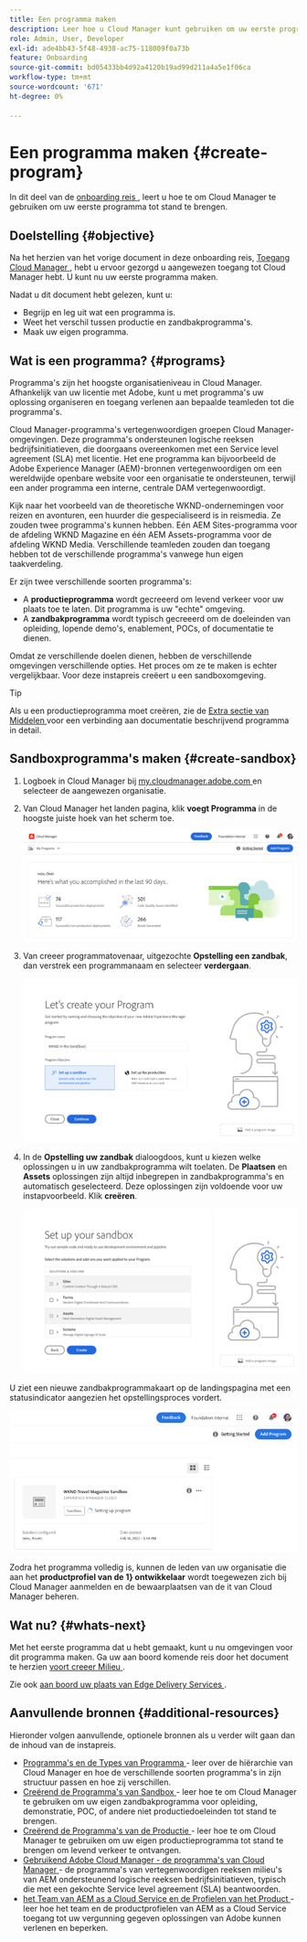 ```yaml
---
title: Een programma maken
description: Leer hoe u Cloud Manager kunt gebruiken om uw eerste programma te maken.
role: Admin, User, Developer
exl-id: ade4bb43-5f48-4938-ac75-118009f0a73b
feature: Onboarding
source-git-commit: bd05433bb4d92a4120b19ad99d211a4a5e1f06ca
workflow-type: tm+mt
source-wordcount: '671'
ht-degree: 0%

---
```


# Een programma maken {#create-program}

In dit deel van de [ onboarding reis ](overview.md), leert u hoe te om Cloud Manager te gebruiken om uw eerste programma tot stand te brengen.

## Doelstelling {#objective}

Na het herzien van het vorige document in deze onboarding reis, [ Toegang Cloud Manager ](cloud-manager.md), hebt u ervoor gezorgd u aangewezen toegang tot Cloud Manager hebt. U kunt nu uw eerste programma maken.

Nadat u dit document hebt gelezen, kunt u:

* Begrijp en leg uit wat een programma is.
* Weet het verschil tussen productie en zandbakprogramma&#39;s.
* Maak uw eigen programma.

## Wat is een programma? {#programs}

Programma&#39;s zijn het hoogste organisatieniveau in Cloud Manager. Afhankelijk van uw licentie met Adobe, kunt u met programma&#39;s uw oplossing organiseren en toegang verlenen aan bepaalde teamleden tot die programma&#39;s.

Cloud Manager-programma&#39;s vertegenwoordigen groepen Cloud Manager-omgevingen. Deze programma&#39;s ondersteunen logische reeksen bedrijfsinitiatieven, die doorgaans overeenkomen met een Service level agreement (SLA) met licentie. Het ene programma kan bijvoorbeeld de Adobe Experience Manager (AEM)-bronnen vertegenwoordigen om een wereldwijde openbare website voor een organisatie te ondersteunen, terwijl een ander programma een interne, centrale DAM vertegenwoordigt.

Kijk naar het voorbeeld van de theoretische WKND-ondernemingen voor reizen en avonturen, een huurder die gespecialiseerd is in reismedia. Ze zouden twee programma&#39;s kunnen hebben. Eén AEM Sites-programma voor de afdeling WKND Magazine en één AEM Assets-programma voor de afdeling WKND Media. Verschillende teamleden zouden dan toegang hebben tot de verschillende programma&#39;s vanwege hun eigen taakverdeling.

Er zijn twee verschillende soorten programma&#39;s:

* A **productieprogramma** wordt gecreeerd om levend verkeer voor uw plaats toe te laten. Dit programma is uw &quot;echte&quot; omgeving.
* A **zandbakprogramma** wordt typisch gecreeerd om de doeleinden van opleiding, lopende demo&#39;s, enablement, POCs, of documentatie te dienen.

Omdat ze verschillende doelen dienen, hebben de verschillende omgevingen verschillende opties. Het proces om ze te maken is echter vergelijkbaar. Voor deze instapreis creëert u een sandboxomgeving.

>[!TIP]
>
>Als u een productieprogramma moet creëren, zie de [ Extra sectie van Middelen ](#additional-resources) voor een verbinding aan documentatie beschrijvend programma in detail.

## Sandboxprogramma&#39;s maken {#create-sandbox}

1. Logboek in Cloud Manager bij [ my.cloudmanager.adobe.com ](https://my.cloudmanager.adobe.com/) en selecteer de aangewezen organisatie.

1. Van Cloud Manager het landen pagina, klik **voegt Programma** in de hoogste juiste hoek van het scherm toe.

   ![ Cloud Manager landende pagina ](/help/implementing/cloud-manager/getting-access-to-aem-in-cloud/assets/cloud-manager-my-programs.png)

1. Van creeer programmatovenaar, uitgezochte **Opstelling een zandbak**, dan verstrek een programmanaam en selecteer **verdergaan**.

   ![ de typeverwezenlijking van het Programma ](/help/implementing/cloud-manager/getting-access-to-aem-in-cloud/assets/create-sandbox.png)

1. In de **Opstelling uw zandbak** dialoogdoos, kunt u kiezen welke oplossingen u in uw zandbakprogramma wilt toelaten. De **Plaatsen** en **Assets** oplossingen zijn altijd inbegrepen in zandbakprogramma&#39;s en automatisch geselecteerd. Deze oplossingen zijn voldoende voor uw instapvoorbeeld. Klik **creëren**.

   ![ selectie van de Oplossing ](assets/set-up-sandbox-onboarding.png)

U ziet een nieuwe zandbakprogrammakaart op de landingspagina met een statusindicator aangezien het opstellingsproces vordert.

![ zandbak verwezenlijking van overzichtspagina ](/help/implementing/cloud-manager/getting-access-to-aem-in-cloud/assets/program-create-setupdemo2.png)

Zodra het programma volledig is, kunnen de leden van uw organisatie die aan het **productprofiel van de 1&rbrace; ontwikkelaar** wordt toegewezen zich bij Cloud Manager aanmelden en de bewaarplaatsen van de it van Cloud Manager beheren.

## Wat nu? {#whats-next}

Met het eerste programma dat u hebt gemaakt, kunt u nu omgevingen voor dit programma maken. Ga uw aan boord komende reis door het document te herzien [ voort creeer Milieu ](create-environments.md).

Zie ook [ aan boord uw plaats van Edge Delivery Services ](/help/implementing/cloud-manager/edge-delivery/create-edge-delivery-site.md).

## Aanvullende bronnen {#additional-resources}

Hieronder volgen aanvullende, optionele bronnen als u verder wilt gaan dan de inhoud van de instapreis.

* [ Programma&#39;s en de Types van Programma ](/help/implementing/cloud-manager/getting-access-to-aem-in-cloud/program-types.md) - leer over de hiërarchie van Cloud Manager en hoe de verschillende soorten programma&#39;s in zijn structuur passen en hoe zij verschillen.
* [ Creërend de Programma&#39;s van Sandbox ](/help/implementing/cloud-manager/getting-access-to-aem-in-cloud/creating-sandbox-programs.md) - leer hoe te om Cloud Manager te gebruiken om uw eigen zandbakprogramma voor opleiding, demonstratie, POC, of andere niet productiedoeleinden tot stand te brengen.
* [ Creërend de Programma&#39;s van de Productie ](/help/implementing/cloud-manager/getting-access-to-aem-in-cloud/creating-production-programs.md) - leer hoe te om Cloud Manager te gebruiken om uw eigen productieprogramma tot stand te brengen om levend verkeer te ontvangen.
* [ Gebruikend Adobe Cloud Manager - de programma&#39;s van Cloud Manager ](https://experienceleague.adobe.com/en/docs/experience-manager-learn/cloud-service/cloud-manager/programs) - de programma&#39;s van vertegenwoordigen reeksen milieu&#39;s van AEM ondersteunend logische reeksen bedrijfsinitiatieven, typisch die met een gekochte Service level agreement (SLA) beantwoorden.
* [ het Team van AEM as a Cloud Service en de Profielen van het Product ](/help/onboarding/aem-cs-team-product-profiles.md) - leer hoe het team en de productprofielen van AEM as a Cloud Service toegang tot uw vergunning gegeven oplossingen van Adobe kunnen verlenen en beperken.
